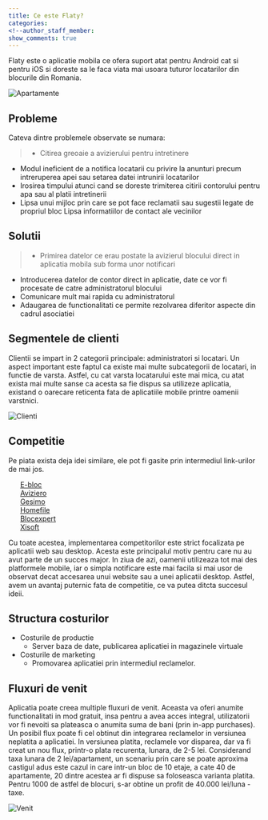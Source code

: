 ```yaml
---
title: Ce este Flaty?
categories:
<!--author_staff_member:
show_comments: true
---
```


Flaty este o aplicatie mobila ce ofera suport atat pentru Android cat si pentru iOS si doreste sa le faca viata mai usoara tuturor locatarilor din blocurile din Romania.

![Apartamente](https://images.unsplash.com/photo-1464938050520-ef2270bb8ce8?ixlib=rb-0.3.5&amp;ixid=eyJhcHBfaWQiOjEyMDd9&amp;s=ef45ad8b1585797b19623a38b806ea89&amp;auto=format&amp;fit=crop&amp;w=1053&amp;q=80)

## Probleme

Cateva dintre problemele observate se numara:

> * Citirea greoaie a avizierului pentru intretinere  
* Modul ineficient de a notifica locatarii cu privire la anunturi precum intreruperea apei sau setarea datei intrunirii locatarilor   
* Irosirea timpului atunci cand se doreste trimiterea citirii contorului pentru apa sau al platii intretinerii     
* Lipsa unui mijloc prin care se pot face reclamatii sau sugestii legate de propriul bloc Lipsa informatiilor de contact ale vecinilor  

## Solutii

> * Primirea datelor ce erau postate la avizierul blocului direct in aplicatia mobila sub forma unor notificari  
* Introducerea datelor de contor direct in aplicatie, date ce vor fi procesate de catre administratorul blocului  
* Comunicare mult mai rapida cu administratorul  
* Adaugarea de functionalitati ce permite rezolvarea diferitor aspecte din cadrul asociatiei  

## Segmentele de clienti

Clientii se impart in 2 categorii principale: administratori si locatari. Un aspect important este faptul ca existe mai multe subcategorii de locatari, in functie de varsta. Astfel, cu cat varsta locatarului este mai mica, cu atat exista mai multe sanse ca acesta sa fie dispus sa utilizeze aplicatia, existand o oarecare reticenta fata de aplicatiile mobile printre oamenii varstnici.

![Clienti](https://images.unsplash.com/photo-1491438590914-bc09fcaaf77a?ixlib=rb-0.3.5&ixid=eyJhcHBfaWQiOjEyMDd9&s=56c7f9756b4386446903856e0fc99dd5&auto=format&fit=crop&w=1050&q=80)

## Competitie

Pe piata exista deja idei similare, ele pot fi gasite prin intermediul link-urilor de mai jos.

&nbsp;&nbsp;&nbsp;&nbsp;&nbsp;&nbsp;[E-bloc](https://www.e-bloc.ro "e-bloc")  
&nbsp;&nbsp;&nbsp;&nbsp;&nbsp;&nbsp;[Aviziero](https://aviziero.ro "aviziero")  
&nbsp;&nbsp;&nbsp;&nbsp;&nbsp;&nbsp;[Gesimo](https://www.gesimo.ro "gesimo")  
&nbsp;&nbsp;&nbsp;&nbsp;&nbsp;&nbsp;[Homefile](https://homefile.ro "homefile")  
&nbsp;&nbsp;&nbsp;&nbsp;&nbsp;&nbsp;[Blocexpert](https://www.blocexpert.ro "blocexpert")  
&nbsp;&nbsp;&nbsp;&nbsp;&nbsp;&nbsp;[Xisoft](https://www.xisoft.net "xisoft")  

Cu toate acestea, implementarea competitorilor este strict focalizata pe aplicatii web sau desktop. Acesta este principalul motiv pentru care nu au avut parte de un succes major. In ziua de azi, oamenii utilizeaza tot mai des platformele mobile, iar o simpla notificare este mai facila si mai usor de observat decat accesarea unui website sau a unei aplicatii desktop. Astfel, avem un avantaj puternic fata de competitie, ce va putea ditcta succesul ideii.

## Structura costurilor

* Costurile de productie
  * Server baza de date, publicarea aplicatiei in magazinele virtuale
* Costurile de marketing
  * Promovarea aplicatiei prin intermediul reclamelor.

## Fluxuri de venit

Aplicatia poate creea multiple fluxuri de venit. Aceasta va oferi anumite functionalitati in mod gratuit, insa pentru a avea acces integral, utilizatorii vor fi nevoiti sa plateasca o anumita suma de bani (prin in-app purchases). Un posibil flux poate fi cel obtinut din integrarea reclamelor in versiunea neplatita a aplicatiei. In versiunea platita, reclamele vor disparea, dar va fi creat un nou flux, printr-o plata recurenta, lunara, de 2-5 lei. Considerand taxa lunara de 2 lei/apartament, un scenariu prin care se poate aproxima castigul adus este cazul in care intr-un bloc de 10 etaje, a cate 40 de apartamente, 20 dintre acestea ar fi dispuse sa foloseasca varianta platita. Pentru 1000 de astfel de blocuri, s-ar obtine un profit de 40.000 lei/luna - taxe.

![Venit](https://images.unsplash.com/photo-1522937335625-b87ea99dc133?ixlib=rb-0.3.5&ixid=eyJhcHBfaWQiOjEyMDd9&s=9a5b353ddbf4355ab7f6183f6de7e63b&auto=format&fit=crop&w=1050&q=80)